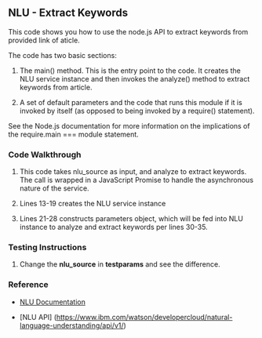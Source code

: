## NLU - Extract Keywords

This code shows you how to use the node.js API to extract keywords from provided link of aticle.  

The code has two basic sections:

1. The main() method. This is the entry point to the code. It creates the NLU service instance and then invokes the analyze() method to extract keywords from article.

2. A set of default parameters and the code that runs this module if it is invoked by itself (as opposed to being invoked by a require() statement).

See the Node.js documentation for more information on the implications of the require.main === module statement.

### Code Walkthrough
1. This code takes nlu_source as input, and analyze to extract keywords. The call is wrapped in a JavaScript Promise to handle the asynchronous nature of the service.

2. Lines 13-19 creates the NLU service instance

3. Lines 21-28 constructs parameters object, which will be fed into NLU instance to analyze and extract keywords per lines 30-35.

### Testing Instructions
1. Change the **nlu_source** in **testparams** and see the difference.


### Reference
* [NLU Documentation](https://console.bluemix.net/docs/services/natural-language-understanding/getting-started.html#getting-started-tutorial)

* [NLU API] (https://www.ibm.com/watson/developercloud/natural-language-understanding/api/v1/)